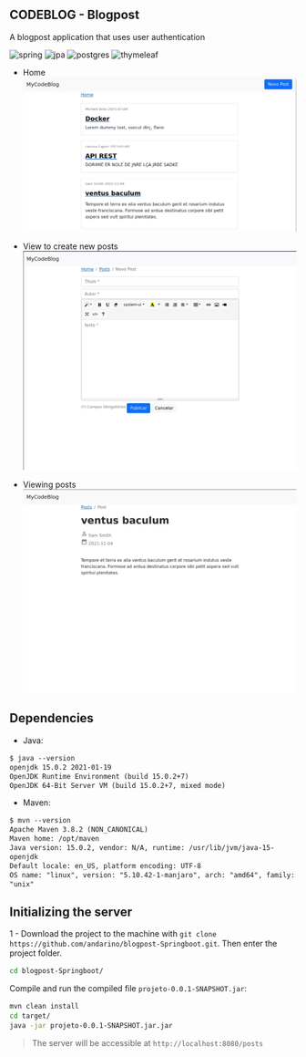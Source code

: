 ## CODEBLOG - Blogpost
 A blogpost application that uses user authentication  

![spring](https://img.shields.io/badge/Spring-6DB33F?logo=spring&logoColor=white)
![jpa](https://img.shields.io/badge/Made%20with-JPA-brightgreen)
![postgres](https://img.shields.io/badge/PostgreSQL-316192?logo=postgresql&logoColor=white)
![thymeleaf](https://img.shields.io/badge/-Thymeleaf-brightgreen)


* Home
![home](https://github.com/andarino/blogpost-Springboot/blob/main/img/home.jpeg)

* View to create new posts
![nposts](https://github.com/andarino/blogpost-Springboot/blob/main/img/npost.jpeg)

* Viewing posts
![posts](https://github.com/andarino/blogpost-Springboot/blob/main/img/post.jpeg)

## Dependencies
* Java:
```
$ java --version
openjdk 15.0.2 2021-01-19
OpenJDK Runtime Environment (build 15.0.2+7)
OpenJDK 64-Bit Server VM (build 15.0.2+7, mixed mode)
```
* Maven:
```
$ mvn --version
Apache Maven 3.8.2 (NON_CANONICAL)
Maven home: /opt/maven
Java version: 15.0.2, vendor: N/A, runtime: /usr/lib/jvm/java-15-openjdk
Default locale: en_US, platform encoding: UTF-8
OS name: "linux", version: "5.10.42-1-manjaro", arch: "amd64", family: "unix"
```
## Initializing the server
1 - Download the project to the machine with `git clone https://github.com/andarino/blogpost-Springboot.git`. Then enter the project folder.
```sh
cd blogpost-Springboot/
```
Compile and run the compiled file  `projeto-0.0.1-SNAPSHOT.jar`:
```sh
mvn clean install
cd target/
java -jar projeto-0.0.1-SNAPSHOT.jar.jar
```
>The server will be accessible at `http://localhost:8080/posts`
